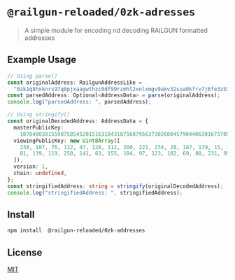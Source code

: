 # `@railgun-reloaded/0zk-adresses`

> A simple module for encoding nd decoding RAILGUN formatted addresses

## Example Usage

```ts
// Using parse()
const originalAddress: RailgunAddressLike =
  "0zk1q8hxknrs97q8pjxaagwthzc0df99rzmhl2xnlxmgv9akv32sua0kfrv7j6fe3z53llhxknrs97q8pjxaagwthzc0df99rzmhl2xnlxmgv9akv32sua0kg0zpzts";
const parsedAddress: Optional<AddressData> = parse(originalAddress);
console.log("parsedAddress: ", parsedAddress);

// Using stringify()
const originalDecodedAddress: AddressData = {
  masterPublicKey:
    107840038155987585452015163184318756879563730268045790440630167370538141835108n,
  viewingPublicKey: new Uint8Array([
    238, 107, 76, 112, 47, 128, 112, 200, 221, 234, 28, 187, 139, 15, 106, 74,
    81, 139, 119, 250, 141, 63, 155, 104, 97, 123, 102, 69, 80, 231, 95, 100,
  ]),
  version: 1,
  chain: undefined,
};
const stringifiedAddress: string = stringify(originalDecodedAddress);
console.log("stringifiedAddress: ", stringifiedAddress);
```

## Install

```sh
npm install  @railgun-reloaded/0zk-addresses
```

## License

[MIT](LICENSE)
